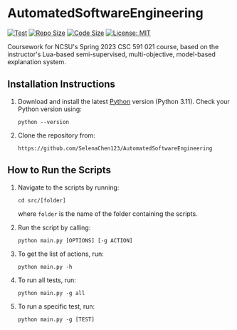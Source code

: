 # AutomatedSoftwareEngineering

[![Test](https://github.com/SelenaChen123/AutomatedSoftwareEngineering/actions/workflows/tests.yml/badge.svg)](https://github.com/SelenaChen123/AutomatedSoftwareEngineering/actions/workflows/tests.yml)
[![Repo Size](https://img.shields.io/github/repo-size/SelenaChen123/AutomatedSoftwareEngineering)](https://github.com/SelenaChen123/AutomatedSoftwareEngineering)
[![Code Size](https://img.shields.io/github/languages/code-size/SelenaChen123/AutomatedSoftwareEngineering)](https://github.com/SelenaChen123/AutomatedSoftwareEngineering)
[![License: MIT](https://img.shields.io/badge/License-MIT-yellow.svg)](https://opensource.org/licenses/MIT)

Coursework for NCSU's Spring 2023 CSC 591 021 course, based on the instructor's Lua-based semi-supervised, multi-objective, model-based explanation system.

## Installation Instructions

1. Download and install the latest [Python](https://www.python.org/downloads/) version (Python 3.11). Check your Python version using: 

    `python --version`

2. Clone the repository from:

    `https://github.com/SelenaChen123/AutomatedSoftwareEngineering`

## How to Run the Scripts

1. Navigate to the scripts by running:

    `cd src/[folder]`

    where `folder` is the name of the folder containing the scripts.

2. Run the script by calling:
  
    `python main.py [OPTIONS] [-g ACTION]`

3. To get the list of actions, run:
   
    `python main.py -h`
  
4. To run all tests, run:
  
   `python main.py -g all`

5. To run a specific test, run:
  
   `python main.py -g [TEST]`
